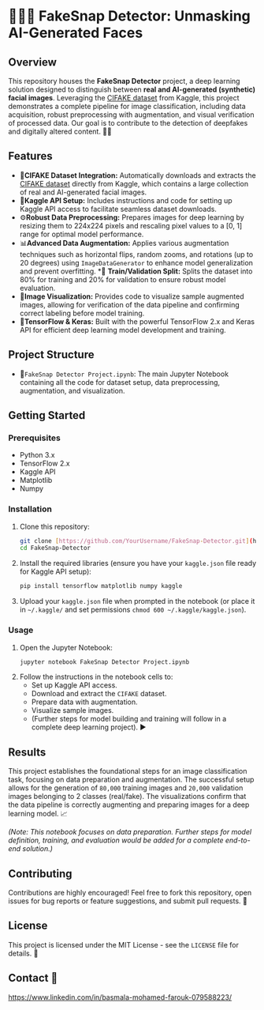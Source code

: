 # 📸🕵️‍♀️ FakeSnap Detector: Unmasking AI-Generated Faces 

## Overview

This repository houses the **FakeSnap Detector** project, a deep learning solution designed to distinguish between **real and AI-generated (synthetic) facial images**. Leveraging the [CIFAKE dataset](https://www.kaggle.com/datasets/birdy654/cifake-real-and-ai-generated-synthetic-images) from Kaggle, this project demonstrates a complete pipeline for image classification, including data acquisition, robust preprocessing with augmentation, and visual verification of processed data. Our goal is to contribute to the detection of deepfakes and digitally altered content. 🤖🚫

## Features

* 📂**CIFAKE Dataset Integration:** Automatically downloads and extracts the [CIFAKE dataset](https://www.kaggle.com/datasets/birdy654/cifake-real-and-ai-generated-synthetic-images) directly from Kaggle, which contains a large collection of real and AI-generated facial images. 
* 🔑**Kaggle API Setup:** Includes instructions and code for setting up Kaggle API access to facilitate seamless dataset downloads. 
* ⚙️**Robust Data Preprocessing:** Prepares images for deep learning by resizing them to 224x224 pixels and rescaling pixel values to a [0, 1] range for optimal model performance. 
* 📊**Advanced Data Augmentation:** Applies various augmentation techniques such as horizontal flips, random zooms, and rotations (up to 20 degrees) using `ImageDataGenerator` to enhance model generalization and prevent overfitting. 
*🧪 **Train/Validation Split:** Splits the dataset into 80% for training and 20% for validation to ensure robust model evaluation. 
* 👀**Image Visualization:** Provides code to visualize sample augmented images, allowing for verification of the data pipeline and confirming correct labeling before model training. 
* 🐍**TensorFlow & Keras:** Built with the powerful TensorFlow 2.x and Keras API for efficient deep learning model development and training. 

## Project Structure

* 📝`FakeSnap Detector Project.ipynb`: The main Jupyter Notebook containing all the code for dataset setup, data preprocessing, augmentation, and visualization. 

## Getting Started

### Prerequisites

* Python 3.x
* TensorFlow 2.x
* Kaggle API
* Matplotlib
* Numpy

### Installation

1.  Clone this repository:
    ```bash
    git clone [https://github.com/YourUsername/FakeSnap-Detector.git](https://github.com/YourUsername/FakeSnap-Detector.git)
    cd FakeSnap-Detector
    ```
2.  Install the required libraries (ensure you have your `kaggle.json` file ready for Kaggle API setup):
    ```bash
    pip install tensorflow matplotlib numpy kaggle
    ```
3.  Upload your `kaggle.json` file when prompted in the notebook (or place it in `~/.kaggle/` and set permissions `chmod 600 ~/.kaggle/kaggle.json`).

### Usage

1.  Open the Jupyter Notebook:
    ```bash
    jupyter notebook FakeSnap Detector Project.ipynb
    ```
2.  Follow the instructions in the notebook cells to:
    * Set up Kaggle API access.
    * Download and extract the `CIFAKE` dataset.
    * Prepare data with augmentation.
    * Visualize sample images.
    * (Further steps for model building and training will follow in a complete deep learning project). ▶️

## Results

This project establishes the foundational steps for an image classification task, focusing on data preparation and augmentation. The successful setup allows for the generation of `80,000` training images and `20,000` validation images belonging to 2 classes (real/fake). The visualizations confirm that the data pipeline is correctly augmenting and preparing images for a deep learning model. 📈

*(Note: This notebook focuses on data preparation. Further steps for model definition, training, and evaluation would be added for a complete end-to-end solution.)*

## Contributing

Contributions are highly encouraged! Feel free to fork this repository, open issues for bug reports or feature suggestions, and submit pull requests. 🤝

## License

This project is licensed under the MIT License - see the `LICENSE` file for details. 📄

## Contact 📧

https://www.linkedin.com/in/basmala-mohamed-farouk-079588223/ 
